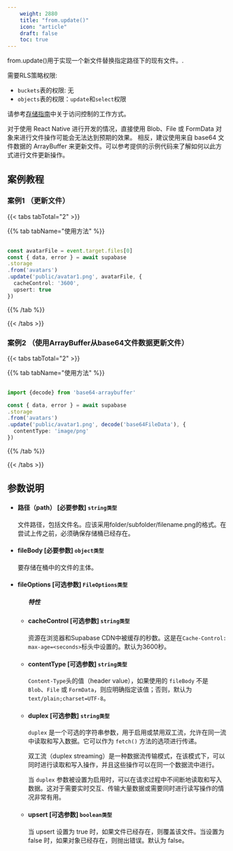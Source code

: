 ```yaml
---
    weight: 2880
    title: "from.update()"
    icon: "article"
    draft: false
    toc: true
---
```


from.update()用于实现一个新文件替换指定路径下的现有文件。.

需要RLS策略权限:
  - `buckets`表的权限: 无
  - `objects`表的权限：`update`和`select`权限

请参考[存储指南](/docs/app/development_guide/storage/storage#access-control)中关于访问控制的工作方式。

对于使用 React Native 进行开发的情况，直接使用 Blob、File 或 FormData 对象来进行文件操作可能会无法达到预期的效果。
相反，建议使用来自 base64 文件数据的 ArrayBuffer 来更新文件。可以参考提供的示例代码来了解如何以此方式进行文件更新操作。



## 案例教程

### 案例1 （更新文件）

{{< tabs tabTotal="2" >}}


{{% tab tabName="使用方法" %}}



  ```ts
                                                                                   
const avatarFile = event.target.files[0]
const { data, error } = await supabase
  .storage
  .from('avatars')
  .update('public/avatar1.png', avatarFile, {
    cacheControl: '3600',
    upsert: true
  })
  ```



{{% /tab %}}

{{< /tabs >}}


### 案例2 （使用ArrayBuffer从base64文件数据更新文件）

{{< tabs tabTotal="2" >}}


{{% tab tabName="使用方法" %}}



  ```ts
                                                                                   
import {decode} from 'base64-arraybuffer'

const { data, error } = await supabase
  .storage
  .from('avatars')
  .update('public/avatar1.png', decode('base64FileData'), {
    contentType: 'image/png'
  })                                                                         
  ```



{{% /tab %}}

{{< /tabs >}}




## 参数说明


<ul className="method-list-group">
  
<li className="method-list-item">
  <h4 className="method-list-item-label">
    <span className="method-list-item-label-name">
      路径（path）
    </span>
    <span className="method-list-item-label-badge false">
      [必要参数]
    </span>
    <span className="method-list-item-validation">
      <code>string类型</code>
    </span>
  </h4>
  <div class="method-list-item-description">

文件路径，包括文件名。应该采用folder/subfolder/filename.png的格式。在尝试上传之前，必须确保存储桶已经存在。


  </div>
  
</li>



<li className="method-list-item">
  <h4 className="method-list-item-label">
    <span className="method-list-item-label-name">
      fileBody
    </span>
    <span className="method-list-item-label-badge false">
      [必要参数]
    </span>
    <span className="method-list-item-validation">
      <code>object类型</code>
    </span>
  </h4>
  <div class="method-list-item-description">

要存储在桶中的文件的主体。

  </div>
  
</li>




<li className="method-list-item">
  <h4 className="method-list-item-label">
    <span className="method-list-item-label-name">
      fileOptions
    </span>
    <span className="method-list-item-label-badge required">
      [可选参数]
    </span>
    <span className="method-list-item-validation">
      <code>FileOptions类型</code>
    </span>
  </h4>

  
<ul className="method-list-group">
  <h5 class="method-list-title method-list-title-isChild expanded">特性</h5>

<li className="method-list-item">
  <h4 className="method-list-item-label">
    <span className="method-list-item-label-name">
      cacheControl
    </span>
    <span className="method-list-item-label-badge false">
      [可选参数]
    </span>
    <span className="method-list-item-validation">
      <code>string类型</code>
    </span>
  </h4>
  <div class="method-list-item-description">

资源在浏览器和Supabase CDN中被缓存的秒数。这是在`Cache-Control: max-age=<seconds>`标头中设置的。默认为3600秒。

  </div>
  
</li>


<li className="method-list-item">
  <h4 className="method-list-item-label">
    <span className="method-list-item-label-name">
      contentType
    </span>
    <span className="method-list-item-label-badge false">
      [可选参数]
    </span>
    <span className="method-list-item-validation">
      <code>string类型</code>
    </span>
  </h4>
  <div class="method-list-item-description">

`Content-Type`头的值（header value），如果使用的 `fileBody` 不是 `Blob`、`File` 或 `FormData`，则应明确指定该值；否则，默认为 `text/plain;charset=UTF-8`。

  </div>
  
</li>


<li className="method-list-item">
  <h4 className="method-list-item-label">
    <span className="method-list-item-label-name">
      duplex
    </span>
    <span className="method-list-item-label-badge false">
      [可选参数]
    </span>
    <span className="method-list-item-validation">
      <code>string类型</code>
    </span>
  </h4>
  <div class="method-list-item-description">

`duplex` 是一个可选的字符串参数，用于启用或禁用双工流，允许在同一流中读取和写入数据。它可以作为 `fetch()` 方法的选项进行传递。

双工流（duplex streaming）是一种数据流传输模式，在该模式下，可以同时进行读取和写入操作，并且这些操作可以在同一个数据流中进行。

当 `duplex` 参数被设置为启用时，可以在请求过程中不间断地读取和写入数据。这对于需要实时交互、传输大量数据或需要同时进行读写操作的情况非常有用。

  </div>
  
</li>




<li className="method-list-item">
  <h4 className="method-list-item-label">
    <span className="method-list-item-label-name">
      upsert
    </span>
    <span className="method-list-item-label-badge false">
      [可选参数]
    </span>
    <span className="method-list-item-validation">
      <code>boolean类型</code>
    </span>
  </h4>
  <div class="method-list-item-description">

当 upsert 设置为 true 时，如果文件已经存在，则覆盖该文件。当设置为 false 时，如果对象已经存在，则抛出错误。默认为 false。

  </div>
  
</li>




</ul>

</li>



</ul>


